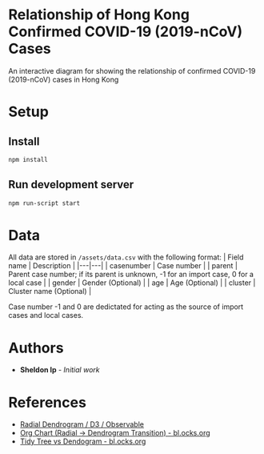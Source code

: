 # Relationship of Hong Kong Confirmed COVID-19 (2019-nCoV) Cases
An interactive diagram for showing the relationship of confirmed COVID-19 (2019-nCoV) cases in Hong Kong

# Setup
## Install
```sh
npm install
```

## Run development server
```sh
npm run-script start
```

# Data
All data are stored in `/assets/data.csv` with the following format:
| Field name | Description |
|---|---|
| casenumber  | Case number |
| parent  | Parent case number; if its parent is unknown, -1 for an import case, 0 for a local case |
| gender  | Gender (Optional)  |
| age | Age (Optional) |
| cluster | Cluster name (Optional) |

Case number -1 and 0 are dedictated for acting as the source of import cases and local cases.

# Authors
* **Sheldon Ip** - *Initial work*

# References
* [Radial Dendrogram / D3 / Observable](https://observablehq.com/@d3/radial-dendrogram)
* [Org Chart (Radial -> Dendrogram Transition) - bl.ocks.org](https://bl.ocks.org/cjhin/7023f2df4f9165b6e4ed8e07ab7b968a)
* [Tidy Tree vs Dendogram - bl.ocks.org](https://bl.ocks.org/Andrew-Reid/c7ae41a98b8cbb38f1febf13deb9d294)